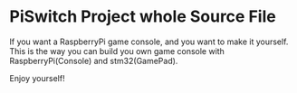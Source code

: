 PiSwitch Project whole Source File
==================================

If you want a RaspberryPi game console, and you want to make it yourself. This is the way you can build you own game console with RaspberryPi(Console) and stm32(GamePad).

Enjoy yourself!
